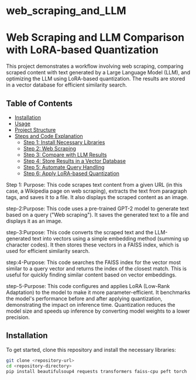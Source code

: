 # web_scraping_and_LLM

# Web Scraping and LLM Comparison with LoRA-based Quantization

This project demonstrates a workflow involving web scraping, comparing scraped content with text generated by a Large Language Model (LLM), and optimizing the LLM using LoRA-based quantization. The results are stored in a vector database for efficient similarity search.

## Table of Contents
- [Installation](#installation)
- [Usage](#usage)
- [Project Structure](#project-structure)
- [Steps and Code Explanation](#steps-and-code-explanation)
  - [Step 1: Install Necessary Libraries](#step-1-install-necessary-libraries)
  - [Step 2: Web Scraping](#step-2-web-scraping)
  - [Step 3: Compare with LLM Results](#step-3-compare-with-llm-results)
  - [Step 4: Store Results in a Vector Database](#step-4-store-results-in-a-vector-database)
  - [Step 5: Automate Query Handling](#step-5-automate-query-handling)
  - [Step 6: Apply LoRA-based Quantization](#step-6-apply-lora-based-quantization)


Step 1: Purpose: This code scrapes text content from a given URL (in this case, a Wikipedia page on web scraping), extracts the text from paragraph tags, and saves it to a file. It also displays the scraped content as an image.

step-2:Purpose: This code uses a pre-trained GPT-2 model to generate text based on a query ("Web scraping"). It saves the generated text to a file and displays it as an image.

step-3:Purpose: This code converts the scraped text and the LLM-generated text into vectors using a simple embedding method (summing up character codes). It then stores these vectors in a FAISS index, which is used for efficient similarity search.

step:4-Purpose: This code searches the FAISS index for the vector most similar to a query vector and returns the index of the closest match. This is useful for quickly finding similar content based on vector embeddings.

step-5-Purpose: This code configures and applies LoRA (Low-Rank Adaptation) to the model to make it more parameter-efficient. It benchmarks the model's performance before and after applying quantization, demonstrating the impact on inference time. Quantization reduces the model size and speeds up inference by converting model weights to a lower precision.

## Installation

To get started, clone this repository and install the necessary libraries:

```sh
git clone <repository-url>
cd <repository-directory>
pip install beautifulsoup4 requests transformers faiss-cpu peft torch






